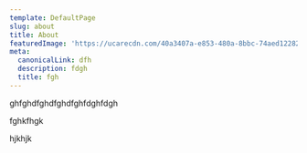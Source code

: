 ```yaml
---
template: DefaultPage
slug: about
title: About
featuredImage: 'https://ucarecdn.com/40a3407a-e853-480a-8bbc-74aed122820b/'
meta:
  canonicalLink: dfh
  description: fdgh
  title: fgh
---
```

ghfghdfghdfghdfghfdghfdgh

fghkfhgk

hjkhjk
